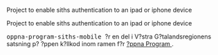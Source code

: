 
<td id="wikicontent" class="psdescription">
  <p>
    Project to enable siths authentication to an ipad or iphone device 
  </p>
</td>

<td id="wikicontent" class="psdescription">
  <p>
    Project to enable siths authentication to an ipad or iphone device 
  </p>
</td>

  <p>
    <tt>
      oppna-program-siths-mobile
    </tt>
     ?r en del i V?stra G?talandsregionens satsning p? ?ppen k?llkod inom ramen f?r 
    <a href="https://github.com/Vastra-Gotalandsregionen//oppna-program">
      ?ppna Program
    </a>
    . 
  </p>